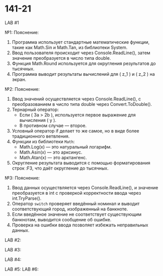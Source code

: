 # 141-21
LAB #1

№1:
Пояснение:
1. Программа использует стандартные математические функции, такие как Math.Sin и Math.Tan, из библиотеки System.
2. Ввод пользователя происходит через Console.ReadLine(), затем значение преобразуется в число типа double.
3. Функция Math.Round используется для округления результатов до тысячных.
4. Программа выводит результаты вычислений для \( z_1 \) и \( z_2 \) на экран.

№2:
Пояснение:
1. Ввод значений осуществляется через Console.ReadLine(), с преобразованием в число типа double через Convert.ToDouble().
2. Тернарный оператор:
   - Если \( 3a > 2b \), используется первое выражение для вычисления \( y \).
   - В противном случае — второе.
3. Условный оператор if делает то же самое, но в виде более традиционного ветвления.
4. Функции из библиотеки `Math`:
   - Math.Log(x) — это натуральный логарифм.
   - Math.Asin(x) — это арксинус.
   - Math.Atan(x) — это арктангенс.
5. Округление результата выводится с помощью форматирования строк :F3, что даёт округление до тысячных.

№3:
Пояснение:
1. Ввод данных осуществляется через Console.ReadLine(), и значение преобразуется в int с проверкой корректности ввода через int.TryParse().
2. Оператор `switch` проверяет введённый номинал и выводит соответствующий город, изображенный на банкноте.
3. Если введённое значение не соответствует существующим банкнотам, выводится сообщение об ошибке.
4. Проверка на ошибки ввода позволяет избежать неправильных данных.

LAB #2:



LAB #3:



LAB #4:



LAB #5:
LAB #6:
